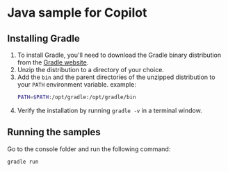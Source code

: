 Java sample for Copilot
=======================

Installing Gradle
-----------------

1. To install Gradle, you'll need to download the Gradle binary distribution from the [Gradle website](https://gradle.org/releases/).
2. Unzip the distribution to a directory of your choice.
3. Add the `bin` and the parent directories of the unzipped distribution to your `PATH` environment variable.
    example:
    ```bash
    PATH=$PATH:/opt/gradle:/opt/gradle/bin
    ```
4. Verify the installation by running `gradle -v` in a terminal window.


Running the samples
-------------------

Go to the console folder and run the following command:
```bash
gradle run
```